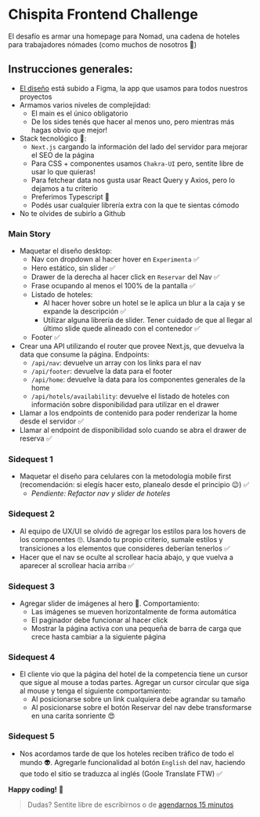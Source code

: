 # Chispita Frontend Challenge

El desafío es armar una homepage para Nomad, una cadena de hoteles para trabajadores nómades (como muchos de nosotros 🧳)

## Instrucciones generales:
- [El diseño](https://www.figma.com/file/3i8cpMAejvHgRdsaFGaFHj/Chispa-Challenge-Nomad) está subido a Figma, la app que usamos para todos nuestros proyectos
- Armamos varios niveles de complejidad:
  - El main es el único obligatorio
  - De los sides tenés que hacer al menos uno, pero mientras más hagas obvio que mejor!
- Stack tecnológico 🤖:
  - `Next.js` cargando la información del lado del servidor para mejorar el SEO de la página
  - Para CSS + componentes usamos `Chakra-UI` pero, sentite libre de usar lo que quieras!
  - Para fetchear data nos gusta usar React Query y Axios, pero lo dejamos a tu criterio
  - Preferimos Typescript 🤟
  - Podés usar cualquier librería extra con la que te sientas cómodo
- No te olvides de subirlo a Github

### Main Story
- Maquetar el diseño desktop:
  - Nav con dropdown al hacer hover en `Experimenta`  ✅
  - Hero estático, sin slider  ✅
  - Drawer de la derecha al hacer click en `Reservar` del Nav  ✅
  - Frase ocupando al menos el 100% de la pantalla ✅
  - Listado de hoteles:
    - Al hacer hover sobre un hotel se le aplica un blur a la caja y se expande la descripción   ✅
    - Utilizar alguna librería de slider. Tener cuidado de que al llegar al último slide quede alineado con el contenedor  ✅
  - Footer  ✅
- Crear una API utilizando el router que provee Next.js, que devuelva la data que consume la página. Endpoints:
  - `/api/nav`: devuelve un array con los links para el nav 
  - `/api/footer`: devuelve la data para el footer
  - `/api/home`: devuelve la data para los componentes generales de la home
  - `/api/hotels/availability`: devuelve el listado de hoteles con información sobre disponibilidad para utilizar en el drawer
- Llamar a los endpoints de contenido para poder renderizar la home desde el servidor  ✅
- Llamar al endpoint de disponibilidad solo cuando se abra el drawer de reserva   ✅

### Sidequest 1
- Maquetar el diseño para celulares con la metodología mobile first (recomendación: si elegís hacer esto, planealo desde el principio 😉)  ✅
  -  _Pendiente: Refactor nav y slider de hoteles_

### Sidequest 2
- Al equipo de UX/UI se olvidó de agregar los estilos para los hovers de los componentes 🙄. Usando tu propio criterio, sumale estilos y transiciones a los elementos que consideres deberían tenerlos  ✅
- Hacer que el nav se oculte al scrollear hacia abajo, y que vuelva a aparecer al scrollear hacia arriba  ✅

### Sidequest 3
- Agregar slider de imágenes al hero 🎠. Comportamiento:
  - Las imágenes se mueven horizontalmente de forma automática
  - El paginador debe funcionar al hacer click
  - Mostrar la página activa con una pequeña de barra de carga que crece hasta cambiar a la siguiente página

### Sidequest 4
- El cliente vio que la página del hotel de la competencia tiene un cursor que sigue al mouse a todas partes. Agregar un cursor circular que siga al mouse y tenga el siguiente comportamiento:
  - Al posicionarse sobre un link cualquiera debe agrandar su tamaño
  - Al posicionarse sobre el botón Reservar del nav debe transformarse en una carita sonriente 😍

### Sidequest 5
- Nos acordamos tarde de que los hoteles reciben tráfico de todo el mundo 👽. Agregarle funcionalidad al botón `English` del nav, haciendo que todo el sitio se traduzca al inglés (Goole Translate FTW)  ✅ 

**Happy coding!** 👾

> Dudas? Sentite libre de escribirnos o de [agendarnos 15 minutos](https://ponty.app/joacoalonso/15min)